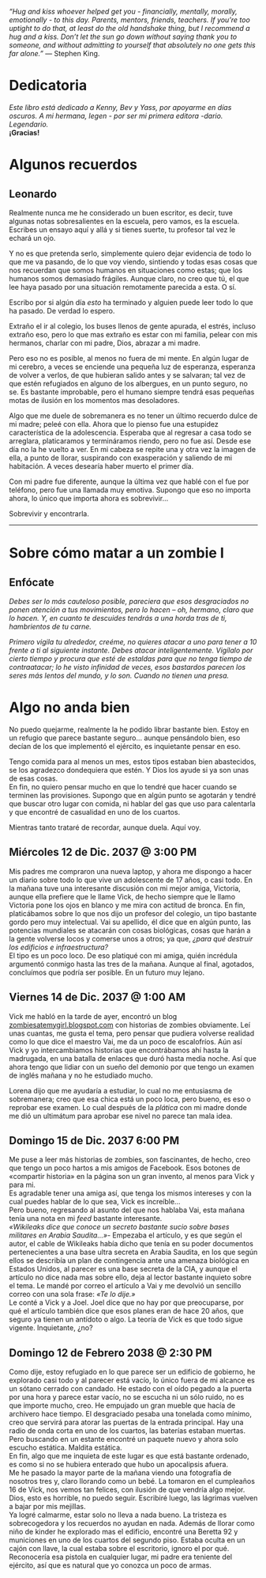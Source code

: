<div class="epigraph">

*“Hug and kiss whoever helped get you - financially, mentally, morally,
emotionally - to this day. Parents, mentors, friends, teachers. If
you’re too uptight to do that, at least do the old handshake thing, but
I recommend a hug and a kiss. Don’t let the sun go down without saying
thank you to someone, and without admitting to yourself that absolutely
no one gets this far alone.”* — Stephen King.

</div>

Dedicatoria
===========

*Este libro está dedicado a Kenny, Bev y Yass, por apoyarme en días
oscuros.* *A mi hermana, legen - por ser mi primera editora -dario.
Legendario.*\
**¡Gracias!**

Algunos recuerdos
=================

Leonardo
--------

Realmente nunca me he considerado un buen escritor, es decir, tuve
algunas notas sobresalientes en la escuela, pero vamos, es la escuela.
Escribes un ensayo aquí y allá y si tienes suerte, tu profesor tal vez
le echará un ojo.

Y no es que pretenda serlo, simplemente quiero dejar evidencia de todo
lo que me va pasando, de lo que voy viendo, sintiendo y todas esas cosas
que nos recuerdan que somos humanos en situaciones como estas; que los
humanos somos demasiado frágiles. Aunque claro, no creo que tú, el que
lee haya pasado por una situación remotamente parecida a esta. O sí.

Escribo por si algún día *esto* ha terminado y alguien puede leer todo
lo que ha pasado. De verdad lo espero.

Extraño el ir al colegio, los buses llenos de gente apurada, el estrés,
incluso extraño eso, pero lo que mas extraño es estar con mi familia,
pelear con mis hermanos, charlar con mi padre, Dios, abrazar a mi madre.

Pero eso no es posible, al menos no fuera de mi mente. En algún lugar de
mi cerebro, a veces se enciende una pequeña luz de esperanza, esperanza
de volver a verlos, de que hubieran salido antes y se salvaran; tal vez
de que estén refugiados en alguno de los albergues, en un punto seguro,
no se. Es bastante improbable, pero el humano siempre tendrá esas
pequeñas motas de ilusión en los momentos mas desoladores.

Algo que me duele de sobremanera es no tener un último recuerdo dulce de
mi madre; peleé con ella. Ahora que lo pienso fue una estupidez
característica de la adolescencia. Esperaba que al regresar a casa todo
se arreglara, platicaramos y termináramos riendo, pero no fue así. Desde
ese día no la he vuelto a ver. En mi cabeza se repite una y otra vez la
imagen de ella, a punto de llorar, suspirando con exasperación y
saliendo de mi habitación. A veces desearía haber muerto el primer día.

Con mi padre fue diferente, aunque la última vez que hablé con el fue
por teléfono, pero fue una llamada muy emotiva. Supongo que eso no
importa ahora, lo único que importa ahora es sobrevivir…

Sobrevivir y encontrarla.

------------------------------------------------------------------------

Sobre cómo matar a un zombie I
==============================

Enfócate
--------

*Debes ser lo más cauteloso posible, pareciera que esos desgraciados no
ponen atención a tus movimientos, pero lo hacen – oh, hermano, claro que
lo hacen. Y, en cuanto te descuides tendrás a una horda tras de ti,
hambrientos de tu carne.*

*Primero vigila tu alrededor, creéme, no quieres atacar a uno para tener
a 10 frente a ti al siguiente instante. Debes atacar inteligentemente.
Vigílalo por cierto tiempo y procura que esté de estaldas para que no
tenga tiempo de contraatacar; lo he visto infinidad de veces, esos
bastardos parecen los seres más lentos del mundo, y lo son. Cuando no
tienen una presa.*

Algo no anda bien
=================

No puedo quejarme, realmente la he podido librar bastante bien. Estoy en
un refugio que parece bastante seguro… aunque pensándolo bien, eso
decían de los que implementó el ejército, es inquietante pensar en eso.

Tengo comida para al menos un mes, estos tipos estaban bien abastecidos,
se los agradezco dondequiera que estén. Y Dios los ayude si ya son unas
de esas cosas.\
En fin, no quiero pensar mucho en que lo tendré que hacer cuando se
terminen las provisiones. Supongo que en algún punto se agotarán y
tendré que buscar otro lugar con comida, ni hablar del gas que uso para
calentarla y que encontré de casualidad en uno de los cuartos.

Mientras tanto trataré de recordar, aunque duela. Aquí voy.

Miércoles 12 de Dic. 2037 @ 3:00 PM
-----------------------------------

Mis padres me compraron una nueva laptop, y ahora me dispongo a hacer un
diario sobre todo lo que vive un adolescente de 17 años, o casi todo. En
la mañana tuve una interesante discusión con mi mejor amiga, Victoria,
aunque ella prefiere que le llame Vick, de hecho siempre que le llamo
Victoria pone los ojos en blanco y me mira con actitud de bronca. En
fin, platicábamos sobre lo que nos dijo un profesor del colegio, un tipo
bastante gordo pero muy intelectual. Vai su apellido, él dice que en
algún punto, las potencias mundiales se atacarán con cosas biológicas,
cosas que harán a la gente volverse locos y comerse unos a otros; ya
que, *¿para qué destruir los edificios e infraestructura?*\
El tipo es un poco loco. De eso platiqué con mi amiga, quién incrédula
argumentó conmigo hasta las tres de la mañana. Aunque al final,
agotados, concluímos que podría ser posible. En un futuro muy lejano.

Viernes 14 de Dic. 2037 @ 1:00 AM
---------------------------------

Vick me habló en la tarde de ayer, encontró un blog
[zombiesatemygirl.blogspot.com](https://zombiesatemygirl.blogspot.com)
con historias de zombies obviamente. Leí unas cuantas, me gusta el tema,
pero pensar que pudiera volverse realidad como lo que dice el maestro
Vai, me da un poco de escalofríos. Aún así Vick y yo intercambiamos
historias que encontrábamos ahí hasta la madrugada, en una batalla de
enlaces que duró hasta media noche. Así que ahora tengo que lidiar con
un sueño del demonio por que tengo un examen de inglés mañana y no he
estudiado mucho.

Lorena dijo que me ayudaría a estudiar, lo cual no me entusiasma de
sobremanera; creo que esa chica está un poco loca, pero bueno, es eso o
reprobar ese examen. Lo cual después de la *plática* con mi madre donde
me dió un ultimátum para aprobar ese nivel no parece tan mala idea.

Domingo 15 de Dic. 2037 6:00 PM
-------------------------------

Me puse a leer más historias de zombies, son fascinantes, de hecho, creo
que tengo un poco hartos a mis amigos de Facebook. Esos botones de
«compartir historia» en la página son un gran invento, al menos para
Vick y para mi.\
Es agradable tener una amiga así, que tenga los mismos intereses y con
la cual puedes hablar de lo que sea, Vick es increíble…\
Pero bueno, regresando al asunto del que nos hablaba Vai, esta mañana
tenía una nota en mi *feed* bastante interesante.\
*«Wikileaks dice que conoce un secreto bastante sucio sobre bases
militares en Arabia Saudita…»*- Empezaba el artículo, y es que según el
autor, el cable de Wikileaks había dicho que tenía en su poder
documentos pertenecientes a una base ultra secreta en Arabia Saudita, en
los que según ellos se describía un plan de contingencia ante una
amenaza biológica en Estados Unidos, al parecer es una base secreta de
la CIA, y aunque el artículo no dice nada mas sobre ello, deja al lector
bastante inquieto sobre el tema. Le mandé por correo el artículo a Vai y
me devolvió un sencillo correo con una sola frase: *«Te lo dije.»*\
Le conté a Vick y a Joel. Joel dice que no hay por que preocuparse, por
qué el artículo también dice que esos planes eran de hace 20 años, que
seguro ya tienen un antídoto o algo. La teoría de Vick es que todo sigue
vigente. Inquietante, ¿no?

Domingo 12 de Febrero 2038 @ 2:30 PM
------------------------------------

Como dije, estoy refugiado en lo que parece ser un edificio de gobierno,
he explorado casi todo y al parecer está vacío, lo único fuera de mi
alcance es un sótano cerrado con candado. He estado con el oído pegado a
la puerta por una hora y parece estar vacío, no se escucha ni un sólo
ruido, no es que importe mucho, creo. He empujado un gran mueble que
hacía de archivero hace tiempo. El desgraciado pesaba una tonelada como
mínimo, creo que servirá para atorar las puertas de la entrada
principal. Hay una radio de onda corta en uno de los cuartos, las
baterías estaban muertas. Pero buscando en un estante encontré un
paquete nuevo y ahora solo escucho estática. Maldita estática.\
En fin, algo que me inquieta de este lugar es que está bastante
ordenado, es como si no se hubiera enterado que hubo un apocalipsis
afuera.\
Me he pasado la mayor parte de la mañana viendo una fotografía de
nosotros tres y, claro llorando como un bebé. La tomaron en el
cumpleaños 16 de Vick, nos vemos tan felices, con ilusión de que vendría
algo mejor. Dios, esto es horrible, no puedo seguir. Escribiré luego,
las lágrimas vuelven a bajar por mis mejillas.\
Ya logré calmarme, estar solo no lleva a nada bueno. La tristeza es
sobrecogedora y los recuerdos no ayudan en nada. Además de llorar como
niño de kinder he explorado mas el edificio, encontré una Beretta 92 y
municiones en uno de los cuartos del segundo piso. Estaba oculta en un
cajón con llave, la cual estaba sobre el escritorio, ignoro el por qué.
Reconocería esa pistola en cualquier lugar, mi padre era teniente del
ejército, así que es natural que yo conozca un poco de armas.
